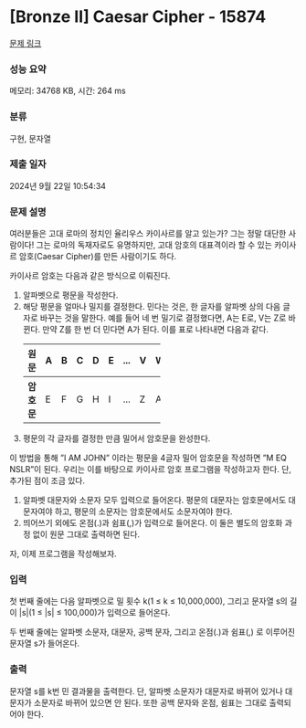# [Bronze II] Caesar Cipher - 15874 

[문제 링크](https://www.acmicpc.net/problem/15874) 

### 성능 요약

메모리: 34768 KB, 시간: 264 ms

### 분류

구현, 문자열

### 제출 일자

2024년 9월 22일 10:54:34

### 문제 설명

<p>여러분들은 고대 로마의 정치인 율리우스 카이사르를 알고 있는가? 그는 정말 대단한 사람이다! 그는 로마의 독재자로도 유명하지만, 고대 암호의 대표격이라 할 수 있는 카이사르 암호(Caesar Cipher)를 만든 사람이기도 하다.</p>

<p>카이사르 암호는 다음과 같은 방식으로 이뤄진다.</p>

<ol>
	<li>알파벳으로 평문을 작성한다.</li>
	<li>해당 평문을 얼마나 밀지를 결정한다. 민다는 것은, 한 글자를 알파벳 상의 다음 글자로 바꾸는 것을 말한다. 예를 들어 네 번 밀기로 결정했다면, A는 E로, V는 Z로 바뀐다. 만약 Z를 한 번 더 민다면 A가 된다. 이를 표로 나타내면 다음과 같다.
	<table class="table table-bordered" style="width: 50%;">
		<thead>
			<tr>
				<th>원문</th>
				<th>A</th>
				<th>B</th>
				<th>C</th>
				<th>D</th>
				<th>E</th>
				<th>...</th>
				<th>V</th>
				<th>W</th>
				<th>X</th>
				<th>Y</th>
				<th>Z</th>
			</tr>
		</thead>
		<tbody>
			<tr>
				<th>암호문</th>
				<td>E</td>
				<td>F</td>
				<td>G</td>
				<td>H</td>
				<td>I</td>
				<td>...</td>
				<td>Z</td>
				<td>A</td>
				<td>B</td>
				<td>C</td>
				<td>D</td>
			</tr>
		</tbody>
	</table>
	</li>
	<li>평문의 각 글자를 결정한 만큼 밀어서 암호문을 완성한다.</li>
</ol>

<p>이 방법을 통해 ”I AM JOHN” 이라는 평문을 4글자 밀어 암호문을 작성하면 ”M EQ NSLR”이 된다. 우리는 이를 바탕으로 카이사르 암호 프로그램을 작성하고자 한다. 단, 추가된 점이 조금 있다.</p>

<ol>
	<li>알파벳 대문자와 소문자 모두 입력으로 들어온다. 평문의 대문자는 암호문에서도 대문자여야 하고, 평문의 소문자는 암호문에서도 소문자여야 한다.</li>
	<li>띄어쓰기 외에도 온점(.)과 쉼표(,)가 입력으로 들어온다. 이 둘은 별도의 암호화 과정 없이 원문 그대로 출력하면 된다.</li>
</ol>

<p>자, 이제 프로그램을 작성해보자.</p>

### 입력 

 <p>첫 번째 줄에는 다음 알파벳으로 밀 횟수 k(1 ≤ k ≤ 10,000,000), 그리고 문자열 s의 길이 |s|(1 ≤ |s| ≤ 100,000)가 입력으로 들어온다.</p>

<p>두 번째 줄에는 알파벳 소문자, 대문자, 공백 문자, 그리고 온점(.)과 쉼표(,) 로 이루어진 문자열 s가 들어온다.</p>

### 출력 

 <p>문자열 s를 k번 민 결과물을 출력한다. 단, 알파벳 소문자가 대문자로 바뀌어 있거나 대문자가 소문자로 바뀌어 있으면 안 된다. 또한 공백 문자와 온점, 쉼표는 그대로 출력되어야 한다.</p>

